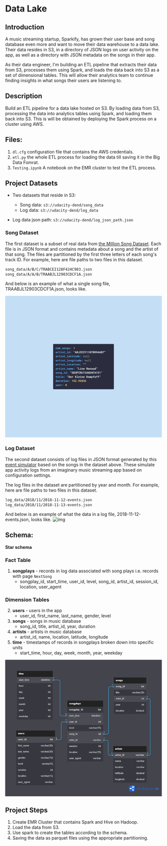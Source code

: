 # Data Lake
## Introduction
A music streaming startup, Sparkify, has grown their user base and song database even more and want to move their data warehouse to a data lake. Their data resides in S3, in a directory of JSON logs on user activity on the app, as well as a directory with JSON metadata on the songs in their app.

As their data engineer, I'm building an ETL pipeline that extracts their data from S3, processes them using Spark, and loads the data back into S3 as a set of dimensional tables. This will allow their analytics team to continue finding insights in what songs their users are listening to.

## Description
Build an ETL pipeline for a data lake hosted on S3. By loading data from S3, processing the data into analytics tables using Spark, and loading them back into S3. This is will be obtained by deploying the Spark process on a cluster using AWS.



## Files:
1. `dl.cfg` configuration file that contains the AWS credentials.
2. `etl.py` the whole ETL process for loading the data till saving it in the Big Data Fomrat.
3. `Testing.ipynb` A notebook on the EMR cluster to test the ETL process. 


## Project Datasets
- Two datasets that reside in S3:
    - Song data: ``s3://udacity-dend/song_data``        
    - Log data: ``s3://udacity-dend/log_data``

- Log data json path: ``s3://udacity-dend/log_json_path.json``

### Song Dataset
The first dataset is a subset of real data from  [the Million Song Dataset](http://millionsongdataset.com/). Each file is in JSON format and contains metadata about a song and the artist of that song. The files are partitioned by the first three letters of each song's track ID. For example, here are file paths to two files in this dataset.
```
song_data/A/B/C/TRABCEI128F424C983.json
song_data/A/A/B/TRAABJL12903CDCF1A.json
```
And below is an example of what a single song file, TRAABJL12903CDCF1A.json, looks like.

![img](/images/song.png)


### Log Dataset
The second dataset consists of log files in JSON format generated by this [event simulator](https://github.com/Interana/eventsim) based on the songs in the dataset above. These simulate app activity logs from an imaginary music streaming app based on configuration settings.

The log files in the dataset are partitioned by year and month. For example, here are file paths to two files in this dataset.
```
log_data/2018/11/2018-11-12-events.json
log_data/2018/11/2018-11-13-events.json
```

And below is an example of what the data in a log file, 2018-11-12-events.json, looks like.
![img](https://video.udacity-data.com/topher/2019/February/5c6c3ce5_log-data/log-data.png)



## Schema:
**Star schema**
### Fact Table
1. **songplays** - records in log data associated with song plays i.e. records with page `NextSong`
   - songplay_id, start_time, user_id, level, song_id, artist_id, session_id, location, user_agent
### Dimension Tables
2. **users** - users in the app
   - user_id, first_name, last_name, gender, level
3. **songs** - songs in music database
   - song_id, title, artist_id, year, duration
4. **artists** - artists in music database
   - artist_id, name, location, latitude, longitude
5. **time** - timestamps of records in songplays broken down into specific units
   - start_time, hour, day, week, month, year, weekday

![schema](/images/sp_erd.png)

## Project Steps
1. Create EMR Cluster that contains Spark and Hive on Hadoop.
2. Load the data from S3.
3. Use spark to create the tables according to the schema.
4. Saving the data as parquet files using the appropriate partitioning.
